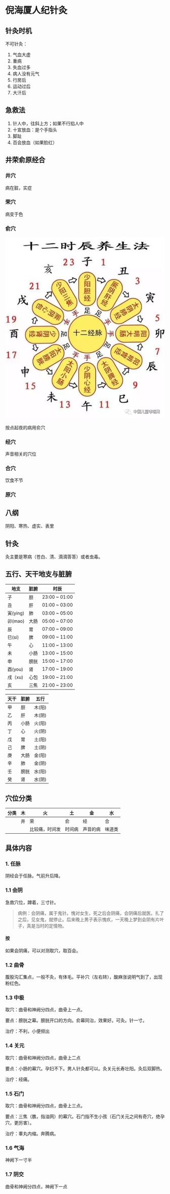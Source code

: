 # 倪海厦人纪针灸

## 针灸时机

不可针灸：

1. 气血大虚
2. 重病
3. 失血过多
4. 病人没有元气
5. 行房后
6. 运动过后
7. 大汗后

## 急救法

1. 针人中，往斜上方；如果不行掐人中
2. 十宣放血：是个手指头
3. 脚趾
4. 百会放血（如果脸红）

## 井荣俞原经合

### 井穴

病在脏，实症

### 荣穴

病变于色

### 俞穴

![](images/2021-11-02-15-43-01.png)

按点起夜的病用俞穴

### 经穴

声音相关的穴位

### 合穴

饮食不节

### 原穴



## 八纲

阴阳、寒热、虚实、表里

## 针灸

灸主要是寒病（苍白、清、滴滴答答）或者虫毒。

## 五行、天干地支与脏腑

| 地支     | 脏腑 | 时辰          |
| -------- | ---- | ------------- |
| 子       | 胆   | 23:00 ~ 01:00 |
| 丑       | 肝   | 01:00 ~ 03:00 |
| 寅(ying) | 肺   | 03:00 ~ 05:00 |
| 卯(mao)  | 大肠 | 05:00 ~ 07:00 |
| 辰       | 胃   | 07:00 ~ 09:00 |
| 巳(si)   | 脾   | 09:00 ~ 11:00 |
| 午       | 心   | 11:00 ~ 13:00 |
| 未       | 小肠 | 13:00 ~ 15:00 |
| 申       | 膀胱 | 15:00 ~ 17:00 |
| 酉(you)  | 肾   | 17:00 ~ 19:00 |
| 戌（xu)  | 心包 | 19:00 ~ 21:00 |
| 亥       | 三焦 | 21:00 ~ 23:00 |

| 天干 | 脏腑 | 五行   |
| ---- | ---- | ------ |
| 甲   | 胆   | 木(阳) |
| 乙   | 肝   | 木(阴) |
| 丙   | 小肠 | 火(阳) |
| 丁   | 心   | 火(阴) |
| 戊   | 胃   | 土(阳) |
| 己   | 脾   | 土(阴) |
| 庚   | 大肠 | 金(阳) |
| 辛   | 肺   | 金(阴) |
| 壬   | 膀胱 | 水(阳) |
| 癸   | 肾   | 水(阴) |

## 穴位分类

| 分类 | 木 | 火            | 土     | 金       | 水     |
|------|----|--------------|-------|---------|-------|
|      | 井 | 荣            | 俞     | 经       | 合     |
|      |    | 比较痛，时间发 | 时间病 | 声音的病 | 味道类 |

## 具体内容

### 1. 任脉

阴经会于任脉。气前升后降。

### 1.1 会阴

急救穴位，蹲着，三寸针。

> 病例：会阴痛，属于鬼针。愧对女生，死之后会阴痛，会阴痛后就医。扎了之后，见女鬼，就停止。后来晚上男子表示愧疚，一天晚上梦到会阴有片叶子，真是当时的定情物。

#### 按

如果会阴痛，可以对测取穴，取百会。

### 1.2 曲骨

腹股沟汇集点，一般不灸，有体毛。平补穴（左右转），酸麻涨说明气到了，出现粉红色。

### 1.3 中极

取穴：曲骨和神阙分四点，曲骨上一点。

要点：膀胱之幕。膀胱开口的方向。俞幕同治，效果好。可灸。针一寸。

治疗：不利，小便频出

### 1.4 关元

取穴：曲骨和神阙分四点，曲骨上二点

要点：小肠的幕穴。孕妇不下。男人针灸都可以。灸关元长寿壮阳。灸后双脚热。

治疗：经痛。

### 1.5 石门

取穴：曲骨和神阙分四点，曲骨上三点。

要点：三焦（膲，指油网）的幕穴。石门指不生小孩（石门关元之间有奇穴，绝孕穴，更厉害）。

治疗：睾丸内缩。奔腾病。

### 1.6 气海

神阙下一寸半

### 1.7 阴交

曲骨和神阙分四点，神阙下一点
